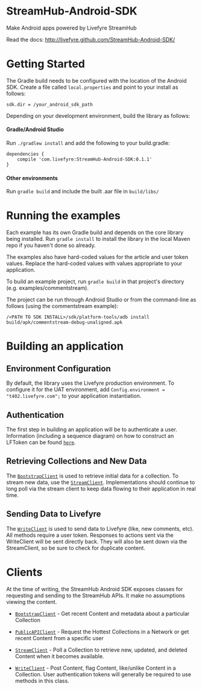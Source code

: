 StreamHub-Android-SDK
=====================

Make Android apps powered by Livefyre StreamHub

Read the docs: http://livefyre.github.com/StreamHub-Android-SDK/

# Getting Started

The Gradle build needs to be configured with the location of the Android SDK.
Create a file called `local.properties` and point to your install as follows:

    sdk.dir = /your_android_sdk_path

Depending on your development environment, build the library as follows:

#### Gradle/Android Studio

Run `./gradlew install` and add the following to your build.gradle:

    dependencies {
        compile 'com.livefyre:StreamHub-Android-SDK:0.1.1'
    }

#### Other environments

Run `gradle build` and include the built .aar file in `build/libs/`

# Running the examples

Each example has its own Gradle build and depends on the core library being installed. Run `gradle install` to install the library in the local Maven repo if you haven't done so already.

The examples also have hard-coded values for the article and user token values. Replace the hard-coded values with values appropriate to your application.

To build an example project, run `gradle build` in that project's directory (e.g. examples/commentstream).

The project can be run through Android Studio or from the command-line as follows (using the commentstream example):

    /<PATH TO SDK INSTALL>/sdk/platform-tools/adb install build/apk/commentstream-debug-unaligned.apk

# Building an application

## Environment Configuration
By default, the library uses the Livefyre production environment. To configure it for the UAT environment, add `Config.environment = "t402.livefyre.com";` to your application instantiation.

## Authentication
The first step in building an application will be to authenticate a user. Information (including a sequence diagram) on how to construct an LFToken can be found [`here`](https://github.com/Livefyre/livefyre-docs/wiki/Livefyre-authentication-token).

## Retrieving Collections and New Data
The [`BootstrapClient`](https://github.com/Livefyre/StreamHub-Android-SDK/blob/rc/src/main/java/com/livefyre/android/core/BootstrapClient.java) is used to retrieve initial data for a collection.
To stream new data, use the [`StreamClient`](https://github.com/Livefyre/StreamHub-Android-SDK/blob/rc/src/main/java/com/livefyre/android/core/StreamClient.java). Implementations should continue to long poll via the stream client to keep data flowing to their application in real time.

## Sending Data to Livefyre

The [`WriteClient`](https://github.com/Livefyre/StreamHub-Android-SDK/blob/rc/src/main/java/com/livefyre/android/core/WriteClient.java) is used to send data to Livefyre (like, new comments, etc). All methods require a user token.
Responses to actions sent via the WriteClient will be sent directly back. They will also be sent down via the StreamClient, so be sure to check for duplicate content.

# Clients

At the time of writing, the StreamHub Android SDK exposes classes for requesting and sending to the StreamHub APIs. It make no assumptions viewing the content.

* [`BootstrapClient`](http://livefyre.github.com/StreamHub-Android-SDK/com/livefyre/streamhub_android_sdk/BootstrapClient.html) - Get recent Content and metadata about a particular Collection

* [`PublicAPIClient`](http://livefyre.github.com/StreamHub-Android-SDK/com/livefyre/streamhub_android_sdk/PublicAPIClient.html) - Request the Hottest Collections in a Network or get recent Content from a specific user

* [`StreamClient`](http://livefyre.github.io/StreamHub-Android-SDK/com/livefyre/streamhub_android_sdk/StreamClient.html) - Poll a Collection to retrieve new, updated, and deleted Content when it becomes available.

* [`WriteClient`](http://livefyre.github.io/StreamHub-Android-SDK/com/livefyre/streamhub_android_sdk/WriteClient.html) - Post Content, flag Content, like/unlike Content in a Collection. User authentication tokens will generally be required to use methods in this class.

